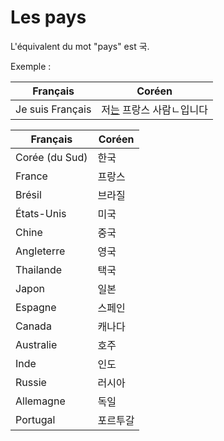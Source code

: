 # Les pays

L'équivalent du mot "pays" est 국.

Exemple :

| Français         | Coréen                                                         |
| ---------------- | -------------------------------------------------------------- |
| Je suis Français | 저[는](./particules/particule-de-thème.md) 프랑스 사람ㄴ입니다 |

| Français       | Coréen   |
| -------------- | -------- |
| Corée (du Sud) | 한국     |
| France         | 프랑스   |
| Brésil         | 브라질   |
| États-Unis     | 미국     |
| Chine          | 중국     |
| Angleterre     | 영국     |
| Thailande      | 택국     |
| Japon          | 일본     |
| Espagne        | 스페인   |
| Canada         | 캐나다   |
| Australie      | 호주     |
| Inde           | 인도     |
| Russie         | 러시아   |
| Allemagne      | 독일     |
| Portugal       | 포르투갈 |
